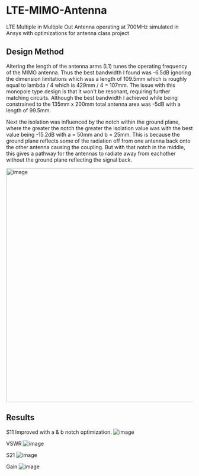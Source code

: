 # LTE-MIMO-Antenna
LTE Multiple in Multiple Out Antenna operating at 700MHz simulated in Ansys with optimizations for antenna class project


## Design Method

Altering the length of the antenna arms (L1) tunes the operating frequency of the MIMO antenna. Thus the best bandwidth I found was -6.5dB ignoring the dimension limitations which was a length of 109.5mm which is roughly equal to lambda / 4 which is 429mm / 4 = 107mm.
The issue with this monopole type design is that it won't be resonant, requiring further matching circuits. Although the best bandwidth I achieved while being constrained to the 135mm x 200mm total antenna area was -5dB with a length of 99.5mm.

Next the isolation was influenced by the notch within the ground plane, where the greater the notch the greater the isolation value was with the best value being -15.2dB with a = 50mm and b = 25mm. This is because the ground plane reflects some of the radiation off from one antenna back onto the other antenna causing the coupling. But with that notch in the middle, this gives a pathway for the antennas to radiate away from eachother without the ground plane reflecting the signal back.

<img width="630" alt="image" src="https://github.com/user-attachments/assets/3a5b53d3-2785-4f2c-bb09-9623433d71b8">

## Results
S11 Improved with a & b notch optimization.
![image](https://github.com/user-attachments/assets/310ad53f-659a-462b-99d4-77dac62c005f)

VSWR
![image](https://github.com/user-attachments/assets/7b9526e3-3b7d-40af-b9fc-8c6e34a5a47f)

S21
![image](https://github.com/user-attachments/assets/bcfc7ce2-81c8-43be-975e-fbd05cddd8a0)

Gain 
![image](https://github.com/user-attachments/assets/ea8ec79d-7bd6-49df-8a34-5cd160bcf2fc)
